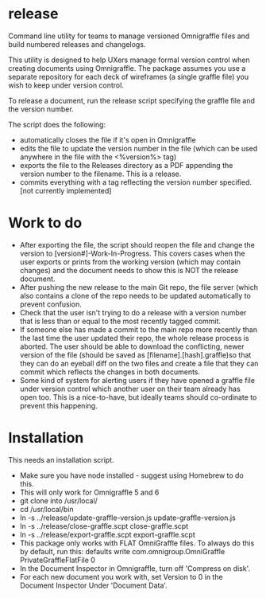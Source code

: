 release
=======

Command line utility for teams to manage versioned Omnigraffle files and build numbered releases and changelogs. 

This utility is designed to help UXers manage formal version control when creating documents using Omnigraffle. The package assumes you use a separate repository for each deck of wireframes (a single graffle file) you wish to keep under version control.

To release a document, run the release script specifying the graffle file and the version number.

The script does the following:

* automatically closes the file if it's open in Omnigraffle
* edits the file to update the version number in the file (which can be used anywhere in the file with the <%version%> tag)
* exports the file to the Releases directory as a PDF appending the version number to the filename. This is a release.
* commits everything with a tag reflecting the version number specified. [not currently implemented]

# Work to do

* After exporting the file, the script should reopen the file and change the version to [version#]-Work-In-Progress. This covers cases when the user exports or prints from the working version (which may contain changes) and the document needs to show this is NOT the release document.
* After pushing the new release to the main Git repo, the file server (which also contains a clone of the repo needs to be updated automatically to prevent confusion.
* Check that the user isn't trying to do a release with a version number that is less than or equal to the most recently tagged commit.
* If someone else has made a commit to the main repo more recently than the last time the user updated their repo, the whole release process is aborted. The user should be able to download the conflicting, newer version of the file (should be saved as [filename].[hash].graffle)so that they can do an eyeball diff on the two files and create a file that they can commit which reflects the changes in both documents.
* Some kind of system for alerting users if they have opened a graffle file under version control which another user on their team already has open too. This is a nice-to-have, but ideally teams should co-ordinate to prevent this happening.

# Installation

This needs an installation script.

* Make sure you have node installed - suggest using Homebrew to do this.
* This will only work for Omnigraffle 5 and 6
* git clone into /usr/local/
* cd /usr/local/bin
* ln -s ../release/update-graffle-version.js update-graffle-version.js
* ln -s ../release/close-graffle.scpt close-graffle.scpt
* ln -s ../release/export-graffle.scpt export-graffle.scpt
* This package only works with FLAT OmniGraffle files. To always do this by default, run this: defaults write com.omnigroup.OmniGraffle PrivateGraffleFlatFile 0
* In the Document Inspector in Omnigraffle, turn off 'Compress on disk'.
* For each new document you work with, set Version to 0 in the Document Inspector Under 'Document Data'.
